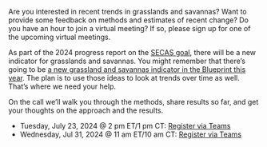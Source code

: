Are you interested in recent trends in grasslands and savannas? Want to provide some feedback on methods and estimates of recent change? Do you have an hour to join a virtual meeting? If so, please sign up for one of the upcoming virtual meetings. 

As part of the 2024 progress report on the [SECAS goal](https://secassoutheast.org/our-goal), there will be a new indicator for grasslands and savannas. You might remember that there’s going to be [a new grassland and savannas indicator in the Blueprint this year](https://secassoutheast.org/2024/03/26/The-plan-for-the-2024-Southeast-Conservation-Blueprint.html). The plan is to use those ideas to look at trends over time as well. That’s where we need your help. 

On the call we’ll walk you through the methods, share results so far, and get your thoughts on the approach and the results. 

- Tuesday, July 23, 2024 @ 2 pm ET/1 pm CT: [Register via Teams](https://events.gcc.teams.microsoft.com/event/db169e92-dd0a-479c-b7bf-9584629e1561@0693b5ba-4b18-4d7b-9341-f32f400a5494)
- Wednesday, Jul 31, 2024 @ 11 am ET/10 am CT: [Register via Teams](https://events.gcc.teams.microsoft.com/event/6e564425-3992-4634-a352-dd9c09af85c5@0693b5ba-4b18-4d7b-9341-f32f400a5494)